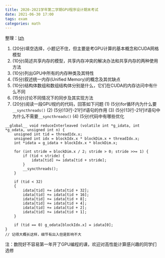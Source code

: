 ```yaml
---
title: 2020-2021学年第二学期GPU程序设计期末考试
date: 2021-06-30 17:00
tags: exam
categories: math
---
```


整理：[lzh](https://github.com/Alexhaoge)

1. (20分)填空选择，小题记不住，但主要是考GPU计算的基本概念和CUDA网格模型
2. (10分)简述共享内存的模型，共享内存冲突的解决办法和共享内存的两种使用方法
3. (10分)列出GPU中所有的内存种类及其特性
4. (15分)叙述统一内存(Unified Memory)的概念及其优缺点
5. (10分)结构体数组和数组结构体分别是什么，它们在CUDA的内存访问中有什么不同
6. (15分)讨论不同情况下的同步及其实现方法
7. (20分)阅读一段GPU规约的代码，回答如下问题
(1) (5分)for循环内为什么要`__syncthreads()`
(2) (5分)13行-21行if语句的作用
(3) (5分)13行-21行if语句中为什么不需要`__syncthreads()`
(4) (5分)代码中有哪些优化
```C++{.line-numbers}
__global__ void reduceInterleaved (volatile int *g_idata, int *g_odata, unsigned int n) {
    unsigned int tid = threadIdx.x;
    unsigned int idx = blockIdx.x * blockDim.x + threadIdx.x;
    int *idata = g_idata + blockIdx.x * blockDim.x;

    for (int stride = blockDim.x / 2; stride > 0; stride >>= 1) {
        if (tid < stride) {
            idata[tid] += idata[tid + stride];
        }
        __syncthreads();
    }

    if (tid < 32)
    {
        idata[tid] += idata[tid + 32];
        idata[tid] += idata[tid + 16];
        idata[tid] += idata[tid + 8];
        idata[tid] += idata[tid + 4];
        idata[tid] += idata[tid + 2];
        idata[tid] += idata[tid + 1];
    }

    if (tid == 0) g_odata[blockIdx.x] = idata[0];
}
// 记得大概长这样，细节有出入但是影响不大
```

注：数院好不容易第一年开了GPU编程的课，欢迎对高性能计算感兴趣的同学们选修